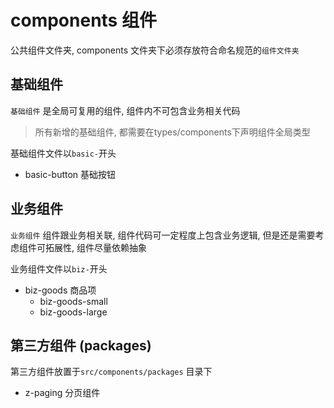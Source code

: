 # components 组件

公共组件文件夹, components 文件夹下必须存放符合命名规范的`组件文件夹`

## 基础组件

`基础组件` 是全局可复用的组件, 组件内不可包含业务相关代码
> 所有新增的基础组件, 都需要在types/components下声明组件全局类型

基础组件文件以`basic-`开头

- basic-button 基础按钮

## 业务组件

`业务组件` 组件跟业务相关联, 组件代码可一定程度上包含业务逻辑, 但是还是需要考虑组件可拓展性, 组件尽量依赖抽象

业务组件文件以`biz-`开头

- biz-goods 商品项
  - biz-goods-small
  - biz-goods-large

## 第三方组件 (packages)

第三方组件放置于`src/components/packages` 目录下

- z-paging 分页组件
